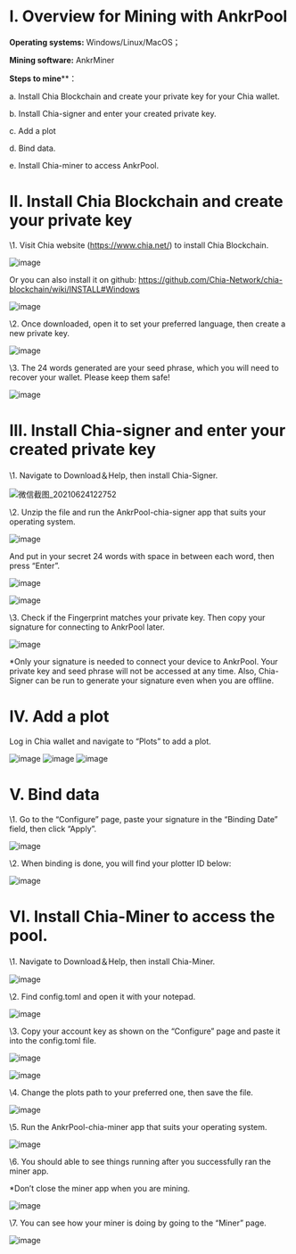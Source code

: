# I. Overview for Mining with AnkrPool

**Operating systems:** Windows/Linux/MacOS；

**Mining software:** AnkrMiner

 

**Steps to mine****：

a. Install Chia Blockchain and create your private key for your Chia wallet.

b. Install Chia-signer and enter your created private key. 

c. Add a plot

d. Bind data.

e. Install Chia-miner to access AnkrPool.

 

# II. Install Chia Blockchain and create your private key

\1.   Visit Chia website (https://www.chia.net/) to install Chia Blockchain.      

![image](https://user-images.githubusercontent.com/86063945/125550907-ca32a74b-dbb2-4851-813e-a9ec6129f5ed.png)

Or you can also install it on github: https://github.com/Chia-Network/chia-blockchain/wiki/INSTALL#Windows

 ![image](https://user-images.githubusercontent.com/86063945/125550937-8b98d2f8-0536-4276-8ce8-298809e959f8.png)

\2.   Once downloaded, open it to set your preferred language, then create a new private key. 

 ![image](https://user-images.githubusercontent.com/86063945/125550970-ca823f32-fbb7-43f0-97c4-964aedc647cd.png)

\3.   The 24 words generated are your seed phrase, which you will need to recover your wallet. Please keep them safe!  

![image](https://user-images.githubusercontent.com/86063945/125550995-da23cc7b-b658-4e07-afe0-006e140b047a.png)

# III. Install Chia-signer and enter your created private key

\1.   Navigate to Download＆Help, then install Chia-Signer.

 ![微信截图_20210624122752](https://user-images.githubusercontent.com/86063945/125550672-a3bc31d3-998f-46ea-9991-392168d76224.png)

\2.   Unzip the file and run the AnkrPool-chia-signer app that suits your operating system. 

 ![image](https://user-images.githubusercontent.com/86063945/125551031-6f5ab5a7-529b-4b6a-a510-a2c34b24a6c6.png)

And put in your secret 24 words with space in between each word, then press “Enter”. 

 ![image](https://user-images.githubusercontent.com/86063945/125551107-1a424c84-f382-41cd-9461-42d29851c972.png)

![image](https://user-images.githubusercontent.com/86063945/125551168-1ddf3a08-e9f3-4d1a-be22-68175ad31c76.png)

\3.   Check if the Fingerprint matches your private key. Then copy your signature for connecting to AnkrPool later.  

![image](https://user-images.githubusercontent.com/86063945/125551254-cd9f88e8-98fa-45ee-902b-4e16de46c4a6.png)

*Only your signature is needed to connect your device to AnkrPool. Your private key and seed phrase will not be accessed at any time. Also, Chia-Signer can be run to generate your signature even when you are offline. 

# IV. Add a plot

Log in Chia wallet and navigate to “Plots” to add a plot. 

 ![image](https://user-images.githubusercontent.com/86063945/125551303-bfab351e-3ba8-4ed3-9222-60ca9b818ae1.png)
![image](https://user-images.githubusercontent.com/86063945/125551322-4349cd1d-b879-468f-89ae-a4bf290297b7.png)
![image](https://user-images.githubusercontent.com/86063945/125551341-3f66d252-80a1-4d2f-bba1-f024962ffd27.png)

# V. Bind data

\1. Go to the “Configure” page, paste your signature in the “Binding Date” field, then click “Apply”. 

 ![image](https://user-images.githubusercontent.com/86063945/125551362-a933cecb-3531-4c62-8e8d-43761e177778.png)

\2. When binding is done, you will find your plotter ID below:

 ![image](https://user-images.githubusercontent.com/86063945/125551380-9baa0b33-9ded-48b0-9857-9b80d7e81915.png)

# VI. Install Chia-Miner to access the pool.

\1. Navigate to Download＆Help, then install Chia-Miner.

 ![image](https://user-images.githubusercontent.com/86063945/125551400-0e3ed69a-ca19-4bbe-b3e8-3611da9759bc.png)

\2. Find config.toml and open it with your notepad.

 ![image](https://user-images.githubusercontent.com/86063945/125551418-eb773f87-7fa4-4438-8f99-40e6fa425805.png)

  \3. Copy your account key as shown on the “Configure” page and paste it into the config.toml file. 

 ![image](https://user-images.githubusercontent.com/86063945/125551439-3f29afec-ed13-4250-b663-e6a362fdbc43.png)

![image](https://user-images.githubusercontent.com/86063945/125551469-653c6709-0076-468c-9985-f7b6ce66cdb2.png)

\4. Change the plots path to your preferred one, then save the file. 

 ![image](https://user-images.githubusercontent.com/86063945/125551481-c9b4d407-f567-4b28-9134-15358fbcebd7.png)

\5. Run the AnkrPool-chia-miner app that suits your operating system. 

 ![image](https://user-images.githubusercontent.com/86063945/125551505-76755633-3e5f-4803-ada0-cf0d721c04f4.png)

\6. You should able to see things running after you successfully ran the miner app. 

*Don’t close the miner app when you are mining. 

 ![image](https://user-images.githubusercontent.com/86063945/125551516-cfdde123-bb20-4c14-b6e2-026060205b19.png)

\7. You can see how your miner is doing by going to the “Miner” page.

![image](https://user-images.githubusercontent.com/86063945/125551550-3366fe5d-bd84-466e-9874-2a1346ded695.png)
